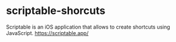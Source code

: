 # scriptable-shorcuts
Scriptable is an iOS application that allows to create shortcuts using JavaScript. https://scriptable.app/
